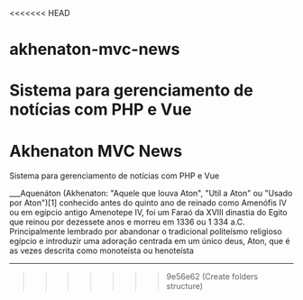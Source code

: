 <<<<<<< HEAD
# akhenaton-mvc-news
Sistema para gerenciamento de notícias com PHP e Vue
=======
# Akhenaton MVC News

Sistema para gerenciamento de notícias com PHP e Vue

___Aquenáton (Akhenaton: "Aquele que louva Aton", "Util a Aton" ou "Usado por Aton")[1] conhecido antes do quinto ano de reinado como Amenófis IV ou em egípcio antigo Amenotepe IV, foi um Faraó da XVIII dinastia do Egito que reinou por dezessete anos e morreu em 1336 ou 1 334 a.C. Principalmente lembrado por abandonar o tradicional politeísmo religioso egípcio e introduzir uma adoração centrada em um único deus, Aton, que é as vezes descrita como monoteísta ou henoteísta

___


>>>>>>> 9e56e62 (Create folders structure)
